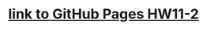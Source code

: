 # [link to GitHub Pages HW11-2](https://dimamarjan.github.io/goit-js-hw-11-promisification/ "Задание №11-2")
